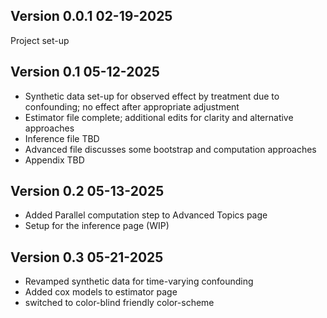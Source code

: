 ## Version 0.0.1 02-19-2025  

Project set-up

## Version 0.1 05-12-2025  

  - Synthetic data set-up for observed effect by treatment due to confounding; no effect after appropriate adjustment
  - Estimator file complete; additional edits for clarity and alternative approaches
  - Inference file TBD
  - Advanced file discusses some bootstrap and computation approaches
  - Appendix TBD
  
## Version 0.2 05-13-2025
  
  - Added Parallel computation step to Advanced Topics page
  - Setup for the inference page (WIP)
  
## Version 0.3 05-21-2025

  - Revamped synthetic data for time-varying confounding
  - Added cox models to estimator page
  - switched to color-blind friendly color-scheme
  